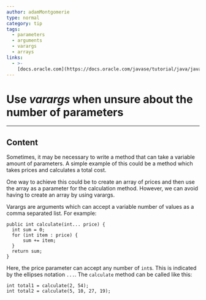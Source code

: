 ```yaml
---
author: adamMontgomerie
type: normal
category: tip
tags:
  - parameters
  - arguments
  - varargs
  - arrays
links:
  - >-
    [docs.oracle.com](https://docs.oracle.com/javase/tutorial/java/javaOO/arguments.html#varargs){website}
---
```


# Use *varargs* when unsure about the number of parameters


---

## Content

Sometimes, it may be necessary to write a method that can take a variable amount of parameters. A simple example of this could be a method which takes prices and calculates a total cost.

One way to achieve this could be to create an array of prices and then use the array as a parameter for the calculation method. However, we can avoid having to create an array by using varargs.

Varargs are arguments which can accept a variable number of values as a comma separated list. For example:

```plain-text
public int calculate(int... price) {
  int sum = 0;
  for (int item : price) {
      sum += item;
  }
  return sum;
}
```

Here, the price parameter can accept any number of `int`s. This is indicated by the ellipses notation `...`. The `calculate` method can be called like this:

```plain-text
int total1 = calculate(2, 54);
int total2 = calculate(5, 10, 27, 19);
```
 
